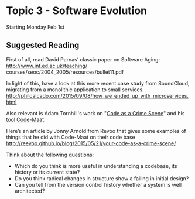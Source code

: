 # Topic 3 - Software Evolution

Starting Monday Feb 1st

## Suggested Reading

First of all, read David Parnas’ classic paper on Software Aging: http://www.inf.ed.ac.uk/teaching/ courses/seoc/2004_2005/resources/bullet11.pdf

In light of this, have a look at this more recent case study from SoundCloud, migrating from a monolithic application to small services. http://philcalcado.com/2015/09/08/how_we_ended_up_with_microservices.html

Also relevant is Adam Tornhill's work on "[Code as a Crime Scene](http://www.adamtornhill.com/articles/crimescene/codeascrimescene.htm)" and his tool [Code-Maat](https://github.com/adamtornhill/code-maat).

Here’s an article by Jonny Arnold from Revoo that gives some examples of things that he did with Code-Maat on their code base http://reevoo.github.io/blog/2015/05/21/your-code-as-a-crime-scene/


Think about the following questions:

- Which do you think is more useful in understanding a codebase, its history or its current state? 
- Do you think radical changes in structure show a failing in initial design?
- Can you tell from the version control history whether a system is well architected?